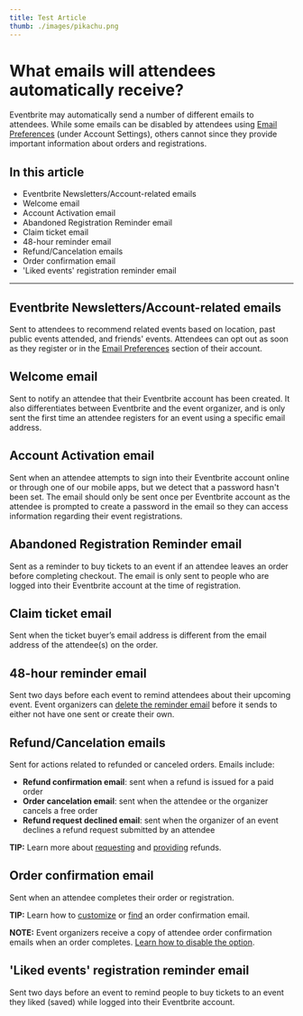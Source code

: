 ```yaml
---
title: Test Article
thumb: ./images/pikachu.png
---
```


# What emails will attendees automatically receive?

Eventbrite may automatically send a number of different emails to attendees. While some emails can be disabled by attendees using [Email Preferences](https://www.eventbrite.com/email-preferences) (under Account Settings), others cannot since they provide important information about orders and registrations.

## In this article

- Eventbrite Newsletters/Account-related emails
- Welcome email
- Account Activation email
- Abandoned Registration Reminder email
- Claim ticket email
- 48-hour reminder email
- Refund/Cancelation emails
- Order confirmation email
- 'Liked events' registration reminder email

---

## Eventbrite Newsletters/Account-related emails

Sent to attendees to recommend related events based on location, past public events attended, and friends' events. Attendees can opt out as soon as they register or in the [Email Preferences](https://www.eventbrite.com/email-preferences) section of their account.

## Welcome email

Sent to notify an attendee that their Eventbrite account has been created. It also differentiates between Eventbrite and the event organizer, and is only sent the first time an attendee registers for an event using a specific email address.

## Account Activation email

Sent when an attendee attempts to sign into their Eventbrite account online or through one of our mobile apps, but we detect that a password hasn't been set. The email should only be sent once per Eventbrite account as the attendee is prompted to create a password in the email so they can access information regarding their event registrations.

## Abandoned Registration Reminder email

Sent as a reminder to buy tickets to an event if an attendee leaves an order before completing checkout. The email is only sent to people who are logged into their Eventbrite account at the time of registration.

## Claim ticket email

Sent when the ticket buyer’s email address is different from the email address of the attendee(s) on the order.

## 48-hour reminder email

Sent two days before each event to remind attendees about their upcoming event. Event organizers can [delete the reminder email](https://www.eventbrite.com/help/en-us/articles/222665/how-to-create-or-disable-the-48-hr-reminder-email/) before it sends to either not have one sent or create their own.

## Refund/Cancelation emails

Sent for actions related to refunded or canceled orders. Emails include:

- **Refund confirmation email**: sent when a refund is issued for a paid order
- **Order cancelation email**: sent when the attendee or the organizer cancels a free order
- **Refund request declined email**: sent when the organizer of an event declines a refund request submitted by an attendee

**TIP:** Learn more about [requesting](https://www.eventbrite.com/help/en-us/articles/721549/can-i-get-a-refund/) and [providing](https://www.eventbrite.com/help/en-us/articles/158301/how-to-refund-an-order/) refunds.

## Order confirmation email

Sent when an attendee completes their order or registration.

**TIP:** Learn how to [customize](https://www.eventbrite.com/help/en-us/articles/385031/how-to-create-custom-order-confirmations/) or [find](https://www.eventbrite.com/help/en-us/articles/319355/where-are-my-tickets/) an order confirmation email.

**NOTE:** Event organizers receive a copy of attendee order confirmation emails when an order completes. [Learn how to disable the option](https://www.eventbrite.com/help/en-us/articles/662747/how-to-stop-receiving-copies-of-order-confirmation-emails/).

## 'Liked events' registration reminder email

Sent two days before an event to remind people to buy tickets to an event they liked (saved) while logged into their Eventbrite account.
